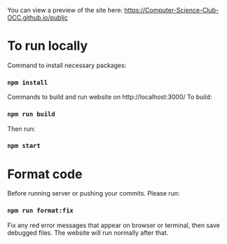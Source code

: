 You can view a preview of the site here: 
https://Computer-Science-Club-OCC.github.io/public

# To run locally

Command to install necessary packages:

### `npm install`

Commands to build and run website on http://localhost:3000/
To build:

### `npm run build`

Then run:

### `npm start`


# Format code
Before running server or pushing your commits. 
Please run:
### `npm run format:fix`

Fix any red error messages that appear on browser or terminal, then save debugged files. The website will run normally after that.

